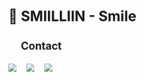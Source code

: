 # 👋 SMIILLIIN - Smile

## <img src="link-solid.svg" width="20px"> Contact

### <a href="https://github.com/smiilliin" style="margin-right: 10px"><img src="https://github.githubassets.com/favicons/favicon-dark.svg" width="30px" /></a><a href="https://instagram.com/smiilliin" style="margin-left: 10px;margin-right: 10px"><img src="https://instagram.com/favicon.ico" width="30px" /></a><a href="mailto://smiilliindeveloper@gamil.com" style="margin-left: 10px"><img src="https://ssl.gstatic.com/ui/v1/icons/mail/rfr/gmail.ico" width="30px" /></a>
